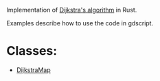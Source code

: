 <!-- 
This file was automatically generated using [gdnative-doc-rs](https://github.com/arnaudgolfouse/gdnative-doc-rs)

Source file: lib.rs
-->

Implementation of [Dijkstra's algorithm](https://en.wikipedia.org/wiki/Dijkstra's_algorithm) in Rust.

Examples describe how to use the code in gdscript.
# Classes:
- [DijkstraMap](./DijkstraMap.md)
